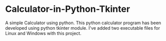 # Calculator-in-Python-Tkinter
A simple Calculator using python. This python calculator program has been developed using python tkinter module. I've added two executable files for Linux and Windows with this project.
